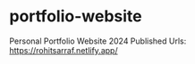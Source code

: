 # portfolio-website
 Personal Portfolio Website 2024
Published Urls: https://rohitsarraf.netlify.app/
